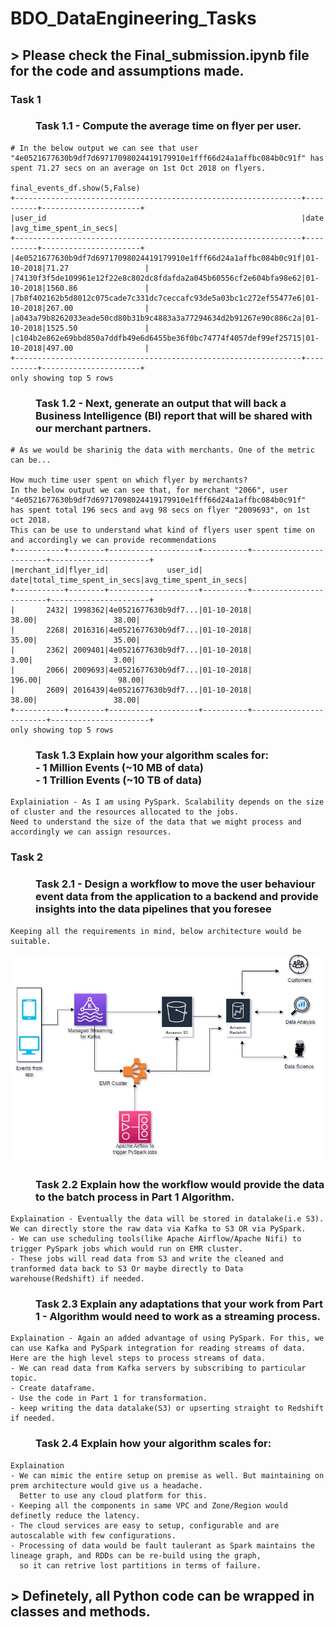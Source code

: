 # BDO_DataEngineering_Tasks
## > Please check the Final_submission.ipynb file for the code and assumptions made.

<dl>
  <dt><h3>Task 1</h3></dt>
  <dd><h3>Task 1.1 - Compute the average time on flyer per user.</h3></dd>
  
  ```
  # In the below output we can see that user "4e0521677630b9df7d69717098024419179910e1fff66d24a1affbc084b0c91f" has 
  spent 71.27 secs on an average on 1st Oct 2018 on flyers.
  
  final_events_df.show(5,False)
  +----------------------------------------------------------------+----------+----------------------+
  |user_id                                                         |date      |avg_time_spent_in_secs|
  +----------------------------------------------------------------+----------+----------------------+
  |4e0521677630b9df7d69717098024419179910e1fff66d24a1affbc084b0c91f|01-10-2018|71.27                 |
  |74130f3f5de109961e12f22e8c802dc8fdafda2a045b60556cf2e604bfa98e62|01-10-2018|1560.86               |
  |7b8f402162b5d8012c075cade7c331dc7ceccafc93de5a03bc1c272ef55477e6|01-10-2018|267.00                |
  |a043a79b8262033eade50cd80b31b9c4883a3a77294634d2b91267e90c886c2a|01-10-2018|1525.50               |
  |c104b2e862e69bbd850a7ddfb49e6d6455be36f0bc74774f4057def99ef25715|01-10-2018|497.00                |
  +----------------------------------------------------------------+----------+----------------------+
  only showing top 5 rows
  ```
  
  <dd><h3>Task 1.2 - Next, generate an output that will back a Business Intelligence (Bl) report that will be shared with our merchant partners.</h3></dd>
  
  ```
  # As we would be sharinig the data with merchants. One of the metric can be...
  
  How much time user spent on which flyer by merchants?
  In the below output we can see that, for merchant "2066", user "4e0521677630b9df7d69717098024419179910e1fff66d24a1affbc084b0c91f" 
  has spent total 196 secs and avg 98 secs on flyer "2009693", on 1st oct 2018. 
  This can be use to understand what kind of flyers user spent time on and accordingly we can provide recommendations
  +-----------+--------+--------------------+----------+------------------------+----------------------+
  |merchant_id|flyer_id|             user_id|      date|total_time_spent_in_secs|avg_time_spent_in_secs|
  +-----------+--------+--------------------+----------+------------------------+----------------------+
  |       2432| 1998362|4e0521677630b9df7...|01-10-2018|                   38.00|                 38.00|
  |       2268| 2016316|4e0521677630b9df7...|01-10-2018|                   35.00|                 35.00|
  |       2362| 2009401|4e0521677630b9df7...|01-10-2018|                    3.00|                  3.00|
  |       2066| 2009693|4e0521677630b9df7...|01-10-2018|                  196.00|                 98.00|
  |       2609| 2016439|4e0521677630b9df7...|01-10-2018|                   38.00|                 38.00|
  +-----------+--------+--------------------+----------+------------------------+----------------------+
  only showing top 5 rows
  ```
  
  <dd><h3>Task 1.3 Explain how your algorithm scales for:<br>
  - 1 Million Events (~10 MB of data)<br>
  - 1 Trillion Events (~10 TB of data)</h3></dd>
  
  ```
  Explainiation - As I am using PySpark. Scalability depends on the size of cluster and the resources allocated to the jobs.
  Need to understand the size of the data that we might process and accordingly we can assign resources.
  ```
</dl>
<dl>
  <dt><h3>Task 2</h3></dt>
  <dd><h3>Task 2.1 - Design a workflow to move the user behaviour event data from the application to a backend and provide insights into the data pipelines that you foresee</dd>
  
  ```
  Keeping all the requirements in mind, below architecture would be suitable.
  ```
  ![alt text](https://github.com/vishalkashyap95/BDO_DataEngineering_Tasks/blob/master/Design_workflow.jpg?raw=true)
  
  <dd><h3>Task 2.2 Explain how the workflow would provide the data to the batch process in Part 1 Algorithm.</h3></dd>
  
  ```
  Explaination - Eventually the data will be stored in datalake(i.e S3). We can directly store the raw data via Kafka to S3 OR via PySpark.
  - We can use scheduling tools(like Apache Airflow/Apache Nifi) to trigger PySpark jobs which would run on EMR cluster.
  - These jobs will read data from S3 and write the cleaned and tranformed data back to S3 Or maybe directly to Data warehouse(Redshift) if needed.
  ```
  
  <dd><h3>Task 2.3 Explain any adaptations that your work from Part 1 - Algorithm would need to work as a streaming process.</h3></dd>
  
  ```
  Explaination - Again an added advantage of using PySpark. For this, we can use Kafka and PySpark integration for reading streams of data.
  Here are the high level steps to process streams of data.
  - We can read data from Kafka servers by subscribing to particular topic.
  - Create dataframe.
  - Use the code in Part 1 for transformation.
  - keep writing the data datalake(S3) or upserting straight to Redshift if needed.
  ```
  
  <dd><h3>Task 2.4 Explain how your algorithm scales for:</h3></dd>
  
  ```
  Explaination
  - We can mimic the entire setup on premise as well. But maintaining on prem architecture would give us a headache. 
    Better to use any cloud platform for this.
  - Keeping all the components in same VPC and Zone/Region would definetly reduce the latency.
  - The cloud services are easy to setup, configurable and are autoscalable with few configurations.
  - Processing of data would be fault taulerant as Spark maintains the lineage graph, and RDDs can be re-build using the graph,
    so it can retrive lost partitions in terms of failure.
  ```
  
</dl>

## > Definetely, all Python code can be wrapped in classes and methods.
